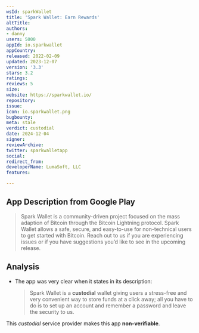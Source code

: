 ```yaml
---
wsId: sparkWallet
title: 'Spark Wallet: Earn Rewards'
altTitle: 
authors:
- danny
users: 5000
appId: io.sparkwallet
appCountry: 
released: 2022-02-09
updated: 2023-12-07
version: '3.3'
stars: 3.2
ratings: 
reviews: 5
size: 
website: https://sparkwallet.io/
repository: 
issue: 
icon: io.sparkwallet.png
bugbounty: 
meta: stale
verdict: custodial
date: 2024-12-04
signer: 
reviewArchive: 
twitter: sparkwalletapp
social: 
redirect_from: 
developerName: LumaSoft, LLC
features: 

---
```


## App Description from Google Play

> Spark Wallet is a community-driven project focused on the mass adaption of Bitcoin through the Bitcoin Lightning protocol. Spark Wallet allows a safe, secure, and easy-to-use for non-technical users to get started with Bitcoin. Reach out to us if you are experiencing issues or if you have suggestions you’d like to see in the upcoming release.

## Analysis 

- The app was very clear when it states in its description: 
  > Spark Wallet is a **custodial** wallet giving users a stress-free and very convenient way to store funds at a click away; all you have to do is to set up an account and remember a password and leave the security to us.

This *custodial* service provider makes this app **non-verifiable**.
 